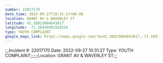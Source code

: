 ```yaml
---
number: 22017170
date_time: 2022-09-27T10:31:27+00:00
location: GRANT AV & WAVERLEY ST
latitude: 42.38823004643817
longitude: -71.18456991910216
type: YOUTH COMPLAINT
google_maps_link: https://maps.google.com/?q=42.38823004643817,-71.18456991910216
---
```


;;;Incident #: 22017170  Date: 2022-09-27 10:31:27   Type: YOUTH COMPLAINT;;;;;;Location: GRANT AV & WAVERLEY ST;;;
